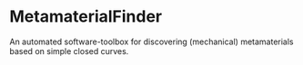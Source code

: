 # MetamaterialFinder
An automated software-toolbox for discovering (mechanical) metamaterials based on simple closed curves.
